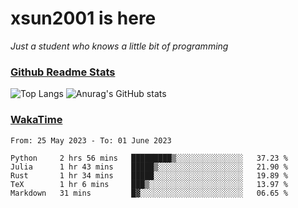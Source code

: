 # xsun2001 is here

*Just a student who knows a little bit of programming*

### [Github Readme Stats](https://github.com/anuraghazra/github-readme-stats)

![Top Langs](https://github-readme-stats.vercel.app/api/top-langs/?username=xsun2001&layout=compact&theme=radical) ![Anurag's GitHub stats](https://github-readme-stats.vercel.app/api?username=xsun2001&show_icons=true&theme=radical)

### [WakaTime](https://wakatime.com)

<!--START_SECTION:waka-->

```text
From: 25 May 2023 - To: 01 June 2023

Python     2 hrs 56 mins   █████████▒░░░░░░░░░░░░░░░   37.23 %
Julia      1 hr 43 mins    █████▒░░░░░░░░░░░░░░░░░░░   21.90 %
Rust       1 hr 34 mins    █████░░░░░░░░░░░░░░░░░░░░   19.89 %
TeX        1 hr 6 mins     ███▒░░░░░░░░░░░░░░░░░░░░░   13.97 %
Markdown   31 mins         █▓░░░░░░░░░░░░░░░░░░░░░░░   06.65 %
```

<!--END_SECTION:waka-->
